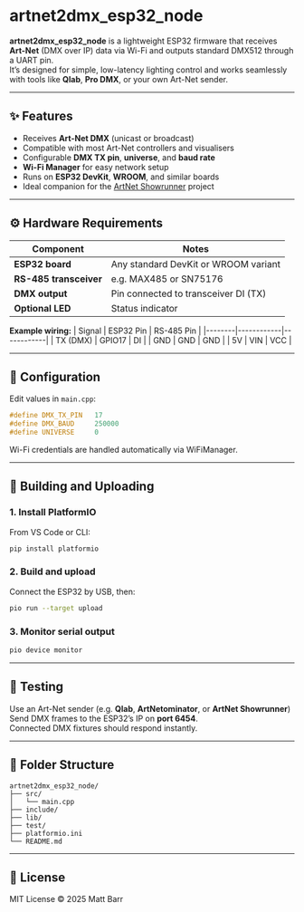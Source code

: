 # artnet2dmx_esp32_node

**artnet2dmx_esp32_node** is a lightweight ESP32 firmware that receives **Art-Net** (DMX over IP) data via Wi-Fi and outputs standard DMX512 through a UART pin.  
It’s designed for simple, low-latency lighting control and works seamlessly with tools like **Qlab**, **Pro DMX**, or your own Art-Net sender.

---

## ✨ Features

- Receives **Art-Net DMX** (unicast or broadcast)
- Compatible with most Art-Net controllers and visualisers
- Configurable **DMX TX pin**, **universe**, and **baud rate**
- **Wi-Fi Manager** for easy network setup
- Runs on **ESP32 DevKit**, **WROOM**, and similar boards
- Ideal companion for the [ArtNet Showrunner](https://github.com/yourusername/artnet_showrunner) project

---

## ⚙️ Hardware Requirements

| Component | Notes |
|------------|-------|
| **ESP32 board** | Any standard DevKit or WROOM variant |
| **RS-485 transceiver** | e.g. MAX485 or SN75176 |
| **DMX output** | Pin connected to transceiver DI (TX) |
| **Optional LED** | Status indicator |

**Example wiring:**
| Signal | ESP32 Pin | RS-485 Pin |
|--------|------------|------------|
| TX (DMX) | GPIO17 | DI |
| GND | GND | GND |
| 5V | VIN | VCC |

---

## 🔧 Configuration

Edit values in `main.cpp`:

```cpp
#define DMX_TX_PIN   17
#define DMX_BAUD     250000
#define UNIVERSE     0
```

Wi-Fi credentials are handled automatically via WiFiManager.

---

## 🚀 Building and Uploading

### 1. Install PlatformIO
From VS Code or CLI:
```bash
pip install platformio
```

### 2. Build and upload
Connect the ESP32 by USB, then:
```bash
pio run --target upload
```

### 3. Monitor serial output
```bash
pio device monitor
```

---

## 🧪 Testing

Use an Art-Net sender (e.g. **Qlab**, **ArtNetominator**, or **ArtNet Showrunner**)  
Send DMX frames to the ESP32’s IP on **port 6454**.  
Connected DMX fixtures should respond instantly.

---

## 🧰 Folder Structure

```
artnet2dmx_esp32_node/
├── src/
│   └── main.cpp
├── include/
├── lib/
├── test/
├── platformio.ini
└── README.md
```

---

## 📜 License
MIT License © 2025 Matt Barr
